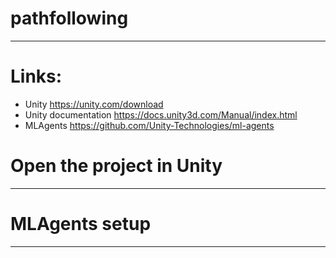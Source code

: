 # pathfollowing
---

# Links:
* Unity https://unity.com/download
* Unity documentation https://docs.unity3d.com/Manual/index.html
* MLAgents https://github.com/Unity-Technologies/ml-agents

# Open the project in Unity
---

# MLAgents setup
---
